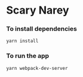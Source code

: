 # Scary Narey

### To install dependencies
`yarn install`

### To run the app
`yarn webpack-dev-server`
